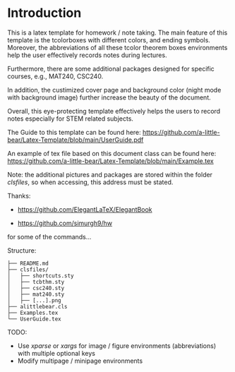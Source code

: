 # Introduction

This is a latex template for homework / note taking. The main feature of this template is the tcolorboxes with different colors, and ending symbols. Moreover, the abbreviations of all these tcolor theorem boxes environments help the user effectively records notes during lectures.

Furthermore, there are some additional packages designed for specific courses, e.g., MAT240, CSC240.

In addition, the custimized cover page and background color (night mode with background image) further increase the beauty of the document.

Overall, this eye-protecting template effectively helps the users to record notes especially for STEM related subjects.

The Guide to this template can be found here: https://github.com/a-little-bear/Latex-Template/blob/main/UserGuide.pdf

An example of tex file based on this document class can be found here: https://github.com/a-little-bear/Latex-Template/blob/main/Example.tex

Note: the additional pictures and packages are stored within the folder *clsfiles*, so when accessing, this address must be stated. 

Thanks:

- https://github.com/ElegantLaTeX/ElegantBook

- https://github.com/simurgh9/hw

for some of the commands...

Structure:
```
├── README.md
├── clsfiles/
│   ├── shortcuts.sty
│   ├── tcbthm.sty
│   ├── csc240.sty
│   ├── mat240.sty
│   ├── [...].png
├── alittlebear.cls
├── Examples.tex
└── UserGuide.tex
```

TODO:
- Use *xparse* or *xargs* for image / figure environments (abbreviations) with multiple optional keys
- Modify multipage / minipage environments
